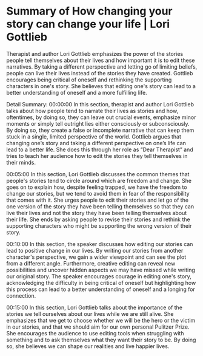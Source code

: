 # Summary of How changing your story can change your life | Lori Gottlieb

Therapist and author Lori Gottlieb emphasizes the power of the stories people tell themselves about their lives and how important it is to edit these narratives. By taking a different perspective and letting go of limiting beliefs, people can live their lives instead of the stories they have created. Gottlieb encourages being critical of oneself and rethinking the supporting characters in one's story. She believes that editing one's story can lead to a better understanding of oneself and a more fulfilling life.

Detail Summary: 
00:00:00
In this section, therapist and author Lori Gottlieb talks about how people tend to narrate their lives as stories and how, oftentimes, by doing so, they can leave out crucial events, emphasize minor moments or simply tell outright lies either consciously or subconsciously. By doing so, they create a false or incomplete narrative that can keep them stuck in a single, limited perspective of the world. Gottlieb argues that changing one’s story and taking a different perspective on one’s life can lead to a better life. She does this through her role as “Dear Therapist” and tries to teach her audience how to edit the stories they tell themselves in their minds.

00:05:00
In this section, Lori Gottlieb discusses the common themes that people's stories tend to circle around which are freedom and change. She goes on to explain how, despite feeling trapped, we have the freedom to change our stories, but we tend to avoid them in fear of the responsibility that comes with it. She urges people to edit their stories and let go of the one version of the story they have been telling themselves so that they can live their lives and not the story they have been telling themselves about their life. She ends by asking people to revise their stories and rethink the supporting characters who might be supporting the wrong version of their story.

00:10:00
In this section, the speaker discusses how editing our stories can lead to positive change in our lives. By writing our stories from another character's perspective, we gain a wider viewpoint and can see the plot from a different angle. Furthermore, creative editing can reveal new possibilities and uncover hidden aspects we may have missed while writing our original story. The speaker encourages courage in editing one's story, acknowledging the difficulty in being critical of oneself but highlighting how this process can lead to a better understanding of oneself and a longing for connection.

00:15:00
In this section, Lori Gottlieb talks about the importance of the stories we tell ourselves about our lives while we are still alive. She emphasizes that we get to choose whether we will be the hero or the victim in our stories, and that we should aim for our own personal Pulitzer Prize. She encourages the audience to use editing tools when struggling with something and to ask themselves what they want their story to be. By doing so, she believes we can shape our realities and live happier lives.

